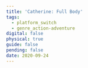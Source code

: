 ```yaml
---
title: 'Catherine: Full Body'
tags:
  - platform_switch
  - genre_action-adventure
digital: false
physical: true
guide: false
pending: false
date: 2020-09-24
---
```

